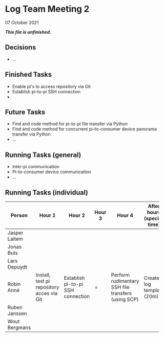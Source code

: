 # Log Team Meeting 2
07 October 2021

_**This file is unfinished.**_
## Decisions
* ...

## Finished Tasks
* Enable pi's to access repository via Git
* Establish pi-to-pi SSH connection
* 

## Future Tasks
* Find and code method for pi-to-pi file transfer via Python
* Find and code method for concurrent pi-to-consumer device panorama transfer via Python
* ...
  
## Running Tasks (general)
* Inter-pi communication
* Pi-to-consumer device communication
* ...

## Running Tasks (individual)
Person | Hour 1 | Hour 2 | Hour 3 | Hour 4 | After hours (specify time)
------ | ------ | ------ | ------ | ------ | -------------
Jasper Laitem |    |     |      | 
Jonas Buts    |    |     |      |
Lars Depuydt  |    |     |      |
Robin Anné    | Install, test pi repository acces via Git | Establish pi-to-pi SSH connection | = | Perform rudimentary SSH file transfers (using SCP) | Create log template (20m)
Ruben Janssen |    |     |      |
Wout Bergmans |    |     |      |

